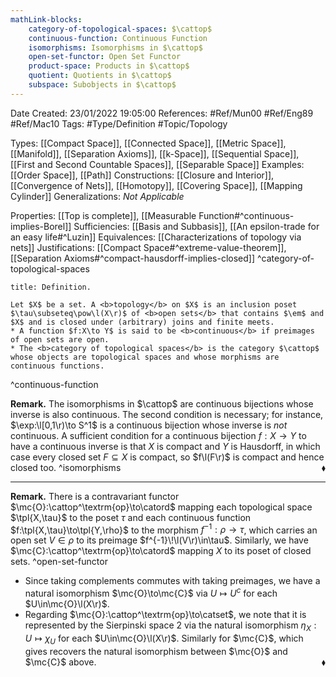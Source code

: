 ```yaml
---
mathLink-blocks:
    category-of-topological-spaces: $\cattop$
    continuous-function: Continuous Function
    isomorphisms: Isomorphisms in $\cattop$
    open-set-functor: Open Set Functor
    product-space: Products in $\cattop$
    quotient: Quotients in $\cattop$
    subspace: Subobjects in $\cattop$
---
```


<div class="topSpace"></div>

Date Created: 23/01/2022 19:05:00
References: #Ref/Mun00 #Ref/Eng89 #Ref/Mac10
Tags: #Type/Definition #Topic/Topology

Types: [[Compact Space]], [[Connected Space]], [[Metric Space]], [[Manifold]], [[Separation Axioms]], [[k-Space]], [[Sequential Space]], [[First and Second Countable Spaces]], [[Separable Space]]
Examples: [[Order Space]], [[Path]]
Constructions: [[Closure and Interior]], [[Convergence of Nets]], [[Homotopy]], [[Covering Space]], [[Mapping Cylinder]]
Generalizations: <i>Not Applicable</i>

Properties: [[Top is complete]], [[Measurable Function#^continuous-implies-Borel]]
Sufficiencies: [[Basis and Subbasis]], [[An epsilon-trade for an easy life#^Luzin]]
Equivalences: [[Characterizations of topology via nets]]
Justifications: [[Compact Space#^extreme-value-theorem]], [[Separation Axioms#^compact-hausdorff-implies-closed]]
^category-of-topological-spaces

``` ad-Definition
title: Definition.

Let $X$ be a set. A <b>topology</b> on $X$ is an inclusion poset $\tau\subseteq\pow\l(X\r)$ of <b>open sets</b> that contains $\em$ and $X$ and is closed under (arbitrary) joins and finite meets.
* A function $f:X\to Y$ is said to be <b>continuous</b> if preimages of open sets are open.
* The <b>category of topological spaces</b> is the category $\cattop$ whose objects are topological spaces and whose morphisms are continuous functions.

```
^continuous-function

<b>Remark.</b> The isomorphisms in $\cattop$ are continuous bijections whose inverse is also continuous. The second condition is necessary; for instance, $\exp:\l[0,1\r)\to S^1$ is a continuous bijection whose inverse is <i>not</i> continuous. A sufficient condition for a continuous bijection $f:X\to Y$ to have a continuous inverse is that $X$ is compact and $Y$ is Hausdorff, in which case every closed set $F\subseteq X$ is compact, so $f\l(F\r)$ is compact and hence closed too.<span style="float:right;">$\blacklozenge$</span> ^isomorphisms

---

<b>Remark.</b> There is a contravariant functor $\mc{O}:\cattop^\textrm{op}\to\catord$ mapping each topological space $\tpl{X,\tau}$ to the poset $\tau$ and each continuous function $f:\tpl{X,\tau}\to\tpl{Y,\rho}$ to the morphism $f^{-1}:\rho\to\tau$, which carries an open set $V\in\rho$ to its preimage $f^{-1}\!\l(V\r)\in\tau$. Similarly, we have $\mc{C}:\cattop^\textrm{op}\to\catord$ mapping $X$ to its poset of closed sets. ^open-set-functor
* Since taking complements commutes with taking preimages, we have a natural isomorphism $\mc{O}\to\mc{C}$ via $U\mapsto U^c$ for each $U\in\mc{O}\l(X\r)$.
* Regarding $\mc{O}:\cattop^\textrm{op}\to\catset$, we note that it is represented by the Sierpinski space $2$ via the natural isomorphism $\eta_X:U\mapsto\chi_U$ for each $U\in\mc{O}\l(X\r)$. Similarly for $\mc{C}$, which gives recovers the natural isomorphism between $\mc{O}$ and $\mc{C}$ above.<span style="float:right;">$\blacklozenge$</span>
